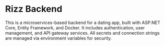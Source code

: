 # Rizz Backend

This is a microservices-based backend for a dating app, built with ASP.NET Core, Entity Framework, and Docker. It includes authentication, user management, and API gateway services. All secrets and connection strings are managed via environment variables for security.